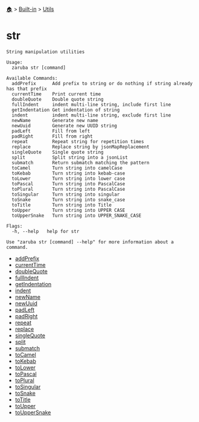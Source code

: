 <!--startTocHeader-->
[🏠](../../../README.md) > [Built-in](../../README.md) > [Utils](../README.md)
# str
<!--endTocHeader-->

```
String manipulation utilities

Usage:
  zaruba str [command]

Available Commands:
  addPrefix      Add prefix to string or do nothing if string already has that prefix
  currentTime    Print current time
  doubleQuote    Double quote string
  fullIndent     indent multi-line string, include first line
  getIndentation Get indentation of string
  indent         indent multi-line string, exclude first line
  newName        Generate new name
  newUuid        Generate new UUID string
  padLeft        Fill from left
  padRight       Fill from right
  repeat         Repeat string for repetition times
  replace        Replace string by jsonMapReplacement
  singleQuote    Single quote string
  split          Split string into a jsonList
  submatch       Return submatch matching the pattern
  toCamel        Turn string into camelCase
  toKebab        Turn string into kebab-case
  toLower        Turn string into lower case
  toPascal       Turn string into PascalCase
  toPlural       Turn string into PascalCase
  toSingular     Turn string into singular
  toSnake        Turn string into snake_case
  toTitle        Turn string into Title
  toUpper        Turn string into UPPER CASE
  toUpperSnake   Turn string into UPPER_SNAKE_CASE

Flags:
  -h, --help   help for str

Use "zaruba str [command] --help" for more information about a command.

```

<!--startTocSubtopic-->
- [addPrefix](add-prefix.md)
- [currentTime](current-time.md)
- [doubleQuote](double-quote.md)
- [fullIndent](full-indent.md)
- [getIndentation](get-indentation.md)
- [indent](indent.md)
- [newName](new-name.md)
- [newUuid](new-uuid.md)
- [padLeft](pad-left.md)
- [padRight](pad-right.md)
- [repeat](repeat.md)
- [replace](replace.md)
- [singleQuote](single-quote.md)
- [split](split.md)
- [submatch](submatch.md)
- [toCamel](to-camel.md)
- [toKebab](to-kebab.md)
- [toLower](to-lower.md)
- [toPascal](to-pascal.md)
- [toPlural](to-plural.md)
- [toSingular](to-singular.md)
- [toSnake](to-snake.md)
- [toTitle](to-title.md)
- [toUpper](to-upper.md)
- [toUpperSnake](to-upper-snake.md)
<!--endTocSubtopic-->